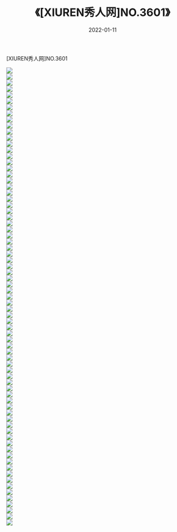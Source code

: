 ﻿---
layout: post
title:  《[XIUREN秀人网]NO.3601》
date:   2022-01-11
img: http://img.660000.xyz/Sharelink/秀人网/秀人网第04部分/[XIUREN秀人网]NO.3601/000.jpg
categories: [美女, 清纯, 唯美]
---

[XIUREN秀人网]NO.3601

 ![](http://img.660000.xyz/Sharelink/秀人网/秀人网第04部分/[XIUREN秀人网]NO.3601/001.jpg) <br>![](http://img.660000.xyz/Sharelink/秀人网/秀人网第04部分/[XIUREN秀人网]NO.3601/002.jpg) <br>![](http://img.660000.xyz/Sharelink/秀人网/秀人网第04部分/[XIUREN秀人网]NO.3601/003.jpg) <br>![](http://img.660000.xyz/Sharelink/秀人网/秀人网第04部分/[XIUREN秀人网]NO.3601/004.jpg) <br>![](http://img.660000.xyz/Sharelink/秀人网/秀人网第04部分/[XIUREN秀人网]NO.3601/005.jpg) <br>![](http://img.660000.xyz/Sharelink/秀人网/秀人网第04部分/[XIUREN秀人网]NO.3601/006.jpg) <br>![](http://img.660000.xyz/Sharelink/秀人网/秀人网第04部分/[XIUREN秀人网]NO.3601/007.jpg) <br>![](http://img.660000.xyz/Sharelink/秀人网/秀人网第04部分/[XIUREN秀人网]NO.3601/008.jpg) <br>![](http://img.660000.xyz/Sharelink/秀人网/秀人网第04部分/[XIUREN秀人网]NO.3601/009.jpg) <br>![](http://img.660000.xyz/Sharelink/秀人网/秀人网第04部分/[XIUREN秀人网]NO.3601/010.jpg) <br>![](http://img.660000.xyz/Sharelink/秀人网/秀人网第04部分/[XIUREN秀人网]NO.3601/011.jpg) <br>![](http://img.660000.xyz/Sharelink/秀人网/秀人网第04部分/[XIUREN秀人网]NO.3601/012.jpg) <br>![](http://img.660000.xyz/Sharelink/秀人网/秀人网第04部分/[XIUREN秀人网]NO.3601/013.jpg) <br>![](http://img.660000.xyz/Sharelink/秀人网/秀人网第04部分/[XIUREN秀人网]NO.3601/014.jpg) <br>![](http://img.660000.xyz/Sharelink/秀人网/秀人网第04部分/[XIUREN秀人网]NO.3601/015.jpg) <br>![](http://img.660000.xyz/Sharelink/秀人网/秀人网第04部分/[XIUREN秀人网]NO.3601/016.jpg) <br>![](http://img.660000.xyz/Sharelink/秀人网/秀人网第04部分/[XIUREN秀人网]NO.3601/017.jpg) <br>![](http://img.660000.xyz/Sharelink/秀人网/秀人网第04部分/[XIUREN秀人网]NO.3601/018.jpg) <br>![](http://img.660000.xyz/Sharelink/秀人网/秀人网第04部分/[XIUREN秀人网]NO.3601/019.jpg) <br>![](http://img.660000.xyz/Sharelink/秀人网/秀人网第04部分/[XIUREN秀人网]NO.3601/020.jpg) <br>![](http://img.660000.xyz/Sharelink/秀人网/秀人网第04部分/[XIUREN秀人网]NO.3601/021.jpg) <br>![](http://img.660000.xyz/Sharelink/秀人网/秀人网第04部分/[XIUREN秀人网]NO.3601/022.jpg) <br>![](http://img.660000.xyz/Sharelink/秀人网/秀人网第04部分/[XIUREN秀人网]NO.3601/023.jpg) <br>![](http://img.660000.xyz/Sharelink/秀人网/秀人网第04部分/[XIUREN秀人网]NO.3601/024.jpg) <br>![](http://img.660000.xyz/Sharelink/秀人网/秀人网第04部分/[XIUREN秀人网]NO.3601/025.jpg) <br>![](http://img.660000.xyz/Sharelink/秀人网/秀人网第04部分/[XIUREN秀人网]NO.3601/026.jpg) <br>![](http://img.660000.xyz/Sharelink/秀人网/秀人网第04部分/[XIUREN秀人网]NO.3601/027.jpg) <br>![](http://img.660000.xyz/Sharelink/秀人网/秀人网第04部分/[XIUREN秀人网]NO.3601/028.jpg) <br>![](http://img.660000.xyz/Sharelink/秀人网/秀人网第04部分/[XIUREN秀人网]NO.3601/029.jpg) <br>![](http://img.660000.xyz/Sharelink/秀人网/秀人网第04部分/[XIUREN秀人网]NO.3601/030.jpg) <br>![](http://img.660000.xyz/Sharelink/秀人网/秀人网第04部分/[XIUREN秀人网]NO.3601/031.jpg) <br>![](http://img.660000.xyz/Sharelink/秀人网/秀人网第04部分/[XIUREN秀人网]NO.3601/032.jpg) <br>![](http://img.660000.xyz/Sharelink/秀人网/秀人网第04部分/[XIUREN秀人网]NO.3601/033.jpg) <br>![](http://img.660000.xyz/Sharelink/秀人网/秀人网第04部分/[XIUREN秀人网]NO.3601/034.jpg) <br>![](http://img.660000.xyz/Sharelink/秀人网/秀人网第04部分/[XIUREN秀人网]NO.3601/035.jpg) <br>![](http://img.660000.xyz/Sharelink/秀人网/秀人网第04部分/[XIUREN秀人网]NO.3601/036.jpg) <br>![](http://img.660000.xyz/Sharelink/秀人网/秀人网第04部分/[XIUREN秀人网]NO.3601/037.jpg) <br>![](http://img.660000.xyz/Sharelink/秀人网/秀人网第04部分/[XIUREN秀人网]NO.3601/038.jpg) <br>![](http://img.660000.xyz/Sharelink/秀人网/秀人网第04部分/[XIUREN秀人网]NO.3601/039.jpg) <br>![](http://img.660000.xyz/Sharelink/秀人网/秀人网第04部分/[XIUREN秀人网]NO.3601/040.jpg) <br>![](http://img.660000.xyz/Sharelink/秀人网/秀人网第04部分/[XIUREN秀人网]NO.3601/041.jpg) <br>![](http://img.660000.xyz/Sharelink/秀人网/秀人网第04部分/[XIUREN秀人网]NO.3601/042.jpg) <br>![](http://img.660000.xyz/Sharelink/秀人网/秀人网第04部分/[XIUREN秀人网]NO.3601/043.jpg) <br>![](http://img.660000.xyz/Sharelink/秀人网/秀人网第04部分/[XIUREN秀人网]NO.3601/044.jpg) <br>![](http://img.660000.xyz/Sharelink/秀人网/秀人网第04部分/[XIUREN秀人网]NO.3601/045.jpg) <br>![](http://img.660000.xyz/Sharelink/秀人网/秀人网第04部分/[XIUREN秀人网]NO.3601/046.jpg) <br>![](http://img.660000.xyz/Sharelink/秀人网/秀人网第04部分/[XIUREN秀人网]NO.3601/047.jpg) <br>![](http://img.660000.xyz/Sharelink/秀人网/秀人网第04部分/[XIUREN秀人网]NO.3601/048.jpg) <br>![](http://img.660000.xyz/Sharelink/秀人网/秀人网第04部分/[XIUREN秀人网]NO.3601/049.jpg) <br>![](http://img.660000.xyz/Sharelink/秀人网/秀人网第04部分/[XIUREN秀人网]NO.3601/050.jpg) <br>![](http://img.660000.xyz/Sharelink/秀人网/秀人网第04部分/[XIUREN秀人网]NO.3601/051.jpg) <br>![](http://img.660000.xyz/Sharelink/秀人网/秀人网第04部分/[XIUREN秀人网]NO.3601/052.jpg) <br>![](http://img.660000.xyz/Sharelink/秀人网/秀人网第04部分/[XIUREN秀人网]NO.3601/053.jpg) <br>![](http://img.660000.xyz/Sharelink/秀人网/秀人网第04部分/[XIUREN秀人网]NO.3601/054.jpg) <br>![](http://img.660000.xyz/Sharelink/秀人网/秀人网第04部分/[XIUREN秀人网]NO.3601/055.jpg) <br>![](http://img.660000.xyz/Sharelink/秀人网/秀人网第04部分/[XIUREN秀人网]NO.3601/056.jpg) <br>![](http://img.660000.xyz/Sharelink/秀人网/秀人网第04部分/[XIUREN秀人网]NO.3601/057.jpg) <br>![](http://img.660000.xyz/Sharelink/秀人网/秀人网第04部分/[XIUREN秀人网]NO.3601/058.jpg) <br>![](http://img.660000.xyz/Sharelink/秀人网/秀人网第04部分/[XIUREN秀人网]NO.3601/059.jpg) <br>![](http://img.660000.xyz/Sharelink/秀人网/秀人网第04部分/[XIUREN秀人网]NO.3601/060.jpg) <br>![](http://img.660000.xyz/Sharelink/秀人网/秀人网第04部分/[XIUREN秀人网]NO.3601/061.jpg) <br>![](http://img.660000.xyz/Sharelink/秀人网/秀人网第04部分/[XIUREN秀人网]NO.3601/062.jpg) <br>![](http://img.660000.xyz/Sharelink/秀人网/秀人网第04部分/[XIUREN秀人网]NO.3601/063.jpg) <br>![](http://img.660000.xyz/Sharelink/秀人网/秀人网第04部分/[XIUREN秀人网]NO.3601/064.xltd) <br>![](http://img.660000.xyz/Sharelink/秀人网/秀人网第04部分/[XIUREN秀人网]NO.3601/065.cfg) <br>![](http://img.660000.xyz/Sharelink/秀人网/秀人网第04部分/[XIUREN秀人网]NO.3601/066.jpg) <br>![](http://img.660000.xyz/Sharelink/秀人网/秀人网第04部分/[XIUREN秀人网]NO.3601/067.jpg) <br>![](http://img.660000.xyz/Sharelink/秀人网/秀人网第04部分/[XIUREN秀人网]NO.3601/068.jpg) <br>![](http://img.660000.xyz/Sharelink/秀人网/秀人网第04部分/[XIUREN秀人网]NO.3601/069.jpg) <br>![](http://img.660000.xyz/Sharelink/秀人网/秀人网第04部分/[XIUREN秀人网]NO.3601/070.jpg) <br>![](http://img.660000.xyz/Sharelink/秀人网/秀人网第04部分/[XIUREN秀人网]NO.3601/071.jpg) <br>![](http://img.660000.xyz/Sharelink/秀人网/秀人网第04部分/[XIUREN秀人网]NO.3601/072.jpg) <br>![](http://img.660000.xyz/Sharelink/秀人网/秀人网第04部分/[XIUREN秀人网]NO.3601/073.jpg) <br>![](http://img.660000.xyz/Sharelink/秀人网/秀人网第04部分/[XIUREN秀人网]NO.3601/074.jpg) <br>![](http://img.660000.xyz/Sharelink/秀人网/秀人网第04部分/[XIUREN秀人网]NO.3601/075.jpg) <br>